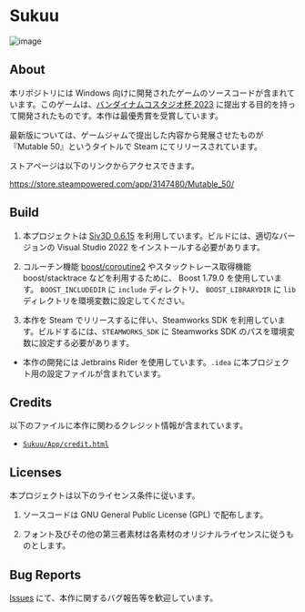 # Sukuu

![image](https://github.com/sashi0034/Sukuu/assets/82739042/e412a320-106f-4471-8537-75701a368077)

## About

本リポジトリには Windows
向けに開発されたゲームのソースコードが含まれています。このゲームは、[バンダイナムコスタジオ杯 2023](https://siv3d.github.io/ja-jp/event/gamejam2023/)
に提出する目的を持って開発されたものです。本作は最優秀賞を受賞しています。

最新版については、ゲームジャムで提出した内容から発展させたものが『Mutable 50』というタイトルで Steam にてリリースされています。

ストアページは以下のリンクからアクセスできます。

https://store.steampowered.com/app/3147480/Mutable_50/

## Build

1. 本プロジェクトは [Siv3D 0.6.15](https://github.com/Siv3D/OpenSiv3D) を利用しています。ビルドには、適切なバージョンの
   Visual Studio 2022 をインストールする必要があります。

1. コルーチン機能 [boost/coroutine2](https://github.com/boostorg/coroutine2) やスタックトレース取得機能 boost/stacktrace
   などを利用するために、 Boost 1.79.0 を使用しています。
   `BOOST_INCLUDEDIR` に `include` ディレクトリ、 `BOOST_LIBRARYDIR` に `lib` ディレクトリを環境変数に設定してください。

1. 本作を Steam でリリースするに伴い、Steamworks SDK を利用しています。ビルドするには、`STEAMWORKS_SDK` に Steamworks SDK
   のパスを環境変数に設定する必要があります。

- 本作の開発には Jetbrains Rider を使用しています。`.idea` に本プロジェクト用の設定ファイルが含まれています。

## Credits

以下のファイルに本作に関わるクレジット情報が含まれています。

- [`Sukuu/App/credit.html`](Sukuu/App/credit.html)

## Licenses
本プロジェクトは以下のライセンス条件に従います。

1. ソースコードは GNU General Public License (GPL) で配布します。

1. フォント及びその他の第三者素材は各素材のオリジナルライセンスに従うものとします。

## Bug Reports

[Issues](https://github.com/sashi0034/Sukuu) にて、本作に関するバグ報告等を歓迎しています。
